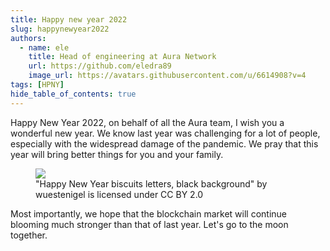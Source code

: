 ```yaml
---
title: Happy new year 2022
slug: happynewyear2022
authors:
  - name: ele
    title: Head of engineering at Aura Network
    url: https://github.com/eledra89
    image_url: https://avatars.githubusercontent.com/u/6614908?v=4
tags: [HPNY]
hide_table_of_contents: true
---
```


Happy New Year 2022, on behalf of all the Aura team, I wish you a wonderful new year. We know last year was challenging for a lot of people, especially with the widespread damage of the pandemic. We pray that this year will bring better things for you and your family. 

<figure>
  <img src="/img/HPNY2022.jpg"/>
  <figcaption>"Happy New Year biscuits letters, black background" by wuestenigel is licensed under CC BY 2.0</figcaption>
</figure>

Most importantly, we hope that the blockchain market will continue blooming much stronger than that of last year. Let's go to the moon together.